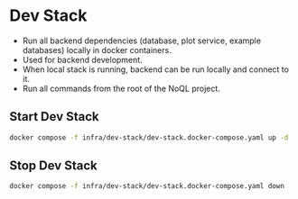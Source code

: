 # Dev Stack

- Run all backend dependencies (database, plot service, example databases) locally in docker containers.
- Used for backend development.
- When local stack is running, backend can be run locally and connect to it.
- Run all commands from the root of the NoQL project.

## Start Dev Stack

```bash
docker compose -f infra/dev-stack/dev-stack.docker-compose.yaml up -d
```

## Stop Dev Stack

```bash
docker compose -f infra/dev-stack/dev-stack.docker-compose.yaml down
```